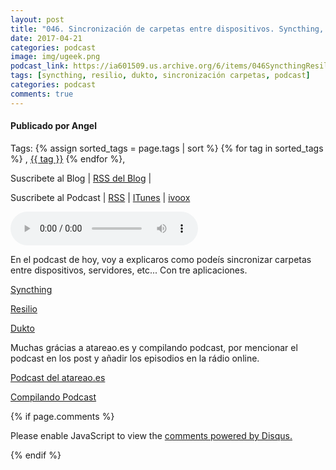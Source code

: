 ```yaml
---
layout: post
title: "046. Sincronización de carpetas entre dispositivos. Syncthing, Resilio y Dukto"
date: 2017-04-21
categories: podcast
image: img/ugeek.png
podcast_link: https://ia601509.us.archive.org/6/items/046SyncthingResilioYDukto/%23046%20Syncthing%2c%20Resilio%20y%20Dukto%20.mp3
tags: [syncthing, resilio, dukto, sincronización carpetas, podcast]
categories: podcast
comments: true
---
```

#### Publicado por Angel
Tags: {% assign sorted_tags = page.tags | sort %} {% for tag in sorted_tags %} , <span class="tag"><a href="/tag#{{ tag }}">{{ tag }}</a></span> {% endfor %},

Suscribete al Blog  |  [RSS del Blog](http://feeds.feedburner.com/uGeekBlog) |   

Suscribete al Podcast  |  [RSS](http://feeds.feedburner.com/ugeek) | [ITunes](https://itunes.apple.com/us/podcast/ugeek/id1201421866?mt=2) | [ivoox](https://www.ivoox.com/podcast-ugeek_sq_f1383493_1.html)   


<!-- ---------------------------------------------------Pon aquí el audio-------------------------------------------------------- -->

<audio controls>
  <source src="https://ia601509.us.archive.org/6/items/046SyncthingResilioYDukto/%23046%20Syncthing%2c%20Resilio%20y%20Dukto%20.mp3" type="audio/mpeg">
Your browser does not support the audio element.
</audio>

<!-- ----------------------------------------------------Inicio de comentarios--------------------------------------------------- -->

En el podcast de hoy, voy a explicaros como podeís sincronizar carpetas entre dispositivos, servidores, etc... Con tre aplicaciones.

[Syncthing](https://syncthing.net/)

[Resilio](https://www.resilio.com)

[Dukto](http://www.msec.it/blog/?page_id=11)

Muchas grácias a atareao.es y compilando podcast, por mencionar el podcast en los post y añadir los episodios en la rádio online.

[Podcast del atareao.es](https://www.atareao.es/otros/podcast-de-linux-y-software-libre)

[Compilando Podcast](https://t.co/l7Xqn1L2Oc)


<!-- -------------------------------------Aquí abajo los comentarios -------------------------------------------  -->
{% if page.comments %}
<div id="disqus_thread"></div>
<script>

/**
*  RECOMMENDED CONFIGURATION VARIABLES: EDIT AND UNCOMMENT THE SECTION BELOW TO INSERT DYNAMIC VALUES FROM YOUR PLATFORM OR CMS.
*  LEARN WHY DEFINING THESE VARIABLES IS IMPORTANT: https://disqus.com/admin/universalcode/#configuration-variables*/
/*
var disqus_config = function () {
this.page.url = PAGE_URL;  // Replace PAGE_URL with your page's canonical URL variable
this.page.identifier = PAGE_IDENTIFIER; // Replace PAGE_IDENTIFIER with your page's unique identifier variable
};
*/
(function() { // DON'T EDIT BELOW THIS LINE
var d = document, s = d.createElement('script');
s.src = 'https://https-angelbcn-github-io-ugeek.disqus.com/embed.js';
s.setAttribute('data-timestamp', +new Date());
(d.head || d.body).appendChild(s);
})();
</script>
<noscript>Please enable JavaScript to view the <a href="https://disqus.com/?ref_noscript">comments powered by Disqus.</a></noscript>
                                
{% endif %}

<script id="dsq-count-scr" src="//https-angelbcn-github-io-ugeek.disqus.com/count.js" async></script>


